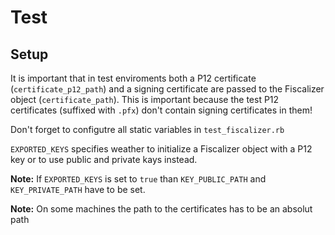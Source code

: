 # Test

## Setup

It is important that in test enviroments both a P12 certificate (`certificate_p12_path`) and a signing certificate are passed to the Fiscalizer object (`certificate_path`). This is important because the test P12 certificates (suffixed with `.pfx`) don't contain signing certificates in them!

Don't forget to configutre all static variables in `test_fiscalizer.rb`

`EXPORTED_KEYS` specifies weather to initialize a Fiscalizer object with a P12 key or to use public and private kays instead.

__Note:__ If `EXPORTED_KEYS` is set to `true` than `KEY_PUBLIC_PATH` and `KEY_PRIVATE_PATH` have to be set.

__Note:__ On some machines the path to the certificates has to be an absolut path
